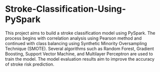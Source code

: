 # Stroke-Classification-Using-PySpark
This project aims to build a stroke classification model using PySpark. The process begins with correlation analysis using Pearson method and continued with class balancing using Synthetic Minority Oversampling Technique (SMOTE). Several algorithms such as Random Forest, Gradient Boosting, Support Vector Machine, and Multilayer Perceptron are used to train the model. The model evaluation results aim to improve the accuracy of stroke risk prediction.
